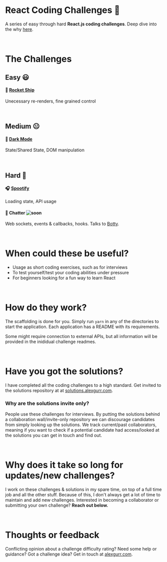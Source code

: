 # React Coding Challenges 👋

A series of easy through hard **React.js coding challenges**. Deep dive into the why [here](https://dev.to/alexgurr/react-coding-challenges-for-interviews-beginners-1hlk).

&nbsp;
# The Challenges
## Easy 😃
#### 🚀 [Rocket Ship](https://github.com/alexgurr/react-coding-challenges/tree/master/rocket-ship)
Unecessary re-renders, fine grained control 

&nbsp;
## Medium 😐
#### 🌙 [Dark Mode](https://github.com/alexgurr/react-coding-challenges/tree/master/dark-mode)
State/Shared State, DOM manipulation

&nbsp;
## Hard 😬
#### 🎧 [Spootify](https://github.com/alexgurr/react-coding-challenges/tree/master/spootify)
Loading state, API usage 

#### 🤖 Chatter ![soon](https://badgen.net/badge/status/coming%20soon/green?icon=)
Web sockets, events & callbacks, hooks. Talks to [Botty](https://github.com/alexgurr/botty).

&nbsp;
# When could these be useful?
- Usage as short coding exercises, such as for interviews
- To test yourself/test your coding abilities under pressure
- For beginners looking for a fun way to learn React 

&nbsp;
# How do they work?
The scaffolding is done for you. Simply run `yarn` in any of the directories to start the application. Each application has a README with its requirements.

Some might require connection to external APIs, but all information will be provided in the inididual challenge readmes.

&nbsp;
# Have you got the solutions?
I have completed all the coding challenges to a high standard. Get invited to the solutions repository at at [solutions.alexgurr.com](https://www.solutions.alexgurr.com).

### Why are the solutions invite only?
People use these challenges for interviews. By putting the solutions behind a collaboration wall/invite-only repository we can discourage candidates from simply looking up the solutions. We track current/past collaborators, meaning if you want to check if a potential candidate had access/looked at the solutions you can get in touch and find out. 

&nbsp;
# Why does it take so long for updates/new challenges?
I work on these challenges & solutions in my spare time, on top of a full time job and all the other stuff. Because of this, I don't always get a lot of time to maintain and add new challenges. Interested in becoming a collaborator or submitting your own challenge? **Reach out below.**

&nbsp;
# Thoughts or feedback
Conflicting opinion about a challenge difficulty rating? Need some help or guidance? Got a challenge idea? Get in touch at [alexgurr.com](https://www.alexgurr.com).
